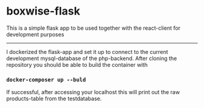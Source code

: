 # boxwise-flask
This is a simple flask app to be used together with the react-client for development purposes

------

I dockerized the flask-app and set it up to connect to the current development mysql-database of the php-backend.
After cloning the repository you should be able to build the container with 

### `docker-composer up --buld`

If successful, after accessing your localhost this will print out the raw products-table from the testdatabase.


